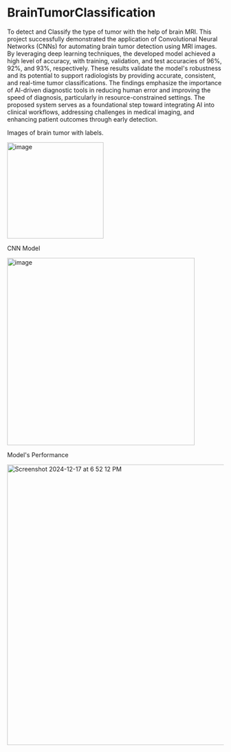 # BrainTumorClassification
To detect and Classify the type of tumor with the help of brain MRI. 
This project successfully demonstrated the application of Convolutional Neural Networks (CNNs) for automating brain tumor detection using MRI images. By leveraging deep learning techniques, the developed model achieved a high level of accuracy, with training, validation, and test accuracies of 96%, 92%, and 93%, respectively. These results validate the model's robustness and its potential to support radiologists by providing accurate, consistent, and real-time tumor classifications.
The findings emphasize the importance of AI-driven diagnostic tools in reducing human error and improving the speed of diagnosis, particularly in resource-constrained settings. The proposed system serves as a foundational step toward integrating AI into clinical workflows, addressing challenges in medical imaging, and enhancing patient outcomes through early detection.

Images of brain tumor with labels. 

<img width="224" alt="image" src="https://github.com/user-attachments/assets/646616f1-6a97-47f8-b5cf-96e97a87fcc4" />

CNN Model

<img width="436" alt="image" src="https://github.com/user-attachments/assets/a0128797-ff08-41dc-b157-123079347dc5" />


Model's Performance 

<img width="653" alt="Screenshot 2024-12-17 at 6 52 12 PM" src="https://github.com/user-attachments/assets/6763cf3f-5a30-4eb3-8b24-528a3e1dd489" />

